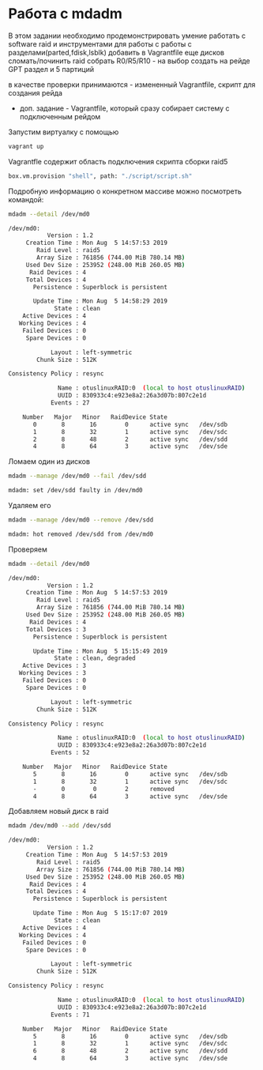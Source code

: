 # **Работа с mdadm**

В этом задании необходимо продемонстрировать умение работать с software raid и инструментами для работы с работы с разделами(parted,fdisk,lsblk)
добавить в Vagrantfile еще дисков
сломать/починить raid
собрать R0/R5/R10 - на выбор 
создать на рейде GPT раздел и 5 партиций

в качестве проверки принимаются - измененный Vagrantfile, скрипт для создания рейда

* доп. задание - Vagrantfile, который сразу собирает систему с подключенным рейдом

Запустим виртуалку  с помощью 
```bash
vagrant up
```

Vagrantfle содержит область подключения скрипта сборки raid5
```bash
box.vm.provision "shell", path: "./script/script.sh"
```

Подробную информацию о конкретном массиве можно посмотреть командой:
```bash
mdadm --detail /dev/md0
```
```bash
/dev/md0:
           Version : 1.2
     Creation Time : Mon Aug  5 14:57:53 2019
        Raid Level : raid5
        Array Size : 761856 (744.00 MiB 780.14 MB)
     Used Dev Size : 253952 (248.00 MiB 260.05 MB)
      Raid Devices : 4
     Total Devices : 4
       Persistence : Superblock is persistent

       Update Time : Mon Aug  5 14:58:29 2019
             State : clean 
    Active Devices : 4
   Working Devices : 4
    Failed Devices : 0
     Spare Devices : 0

            Layout : left-symmetric
        Chunk Size : 512K

Consistency Policy : resync

              Name : otuslinuxRAID:0  (local to host otuslinuxRAID)
              UUID : 830933c4:e923e8a2:26a3d07b:807c2e1d
            Events : 27

    Number   Major   Minor   RaidDevice State
       0       8       16        0      active sync   /dev/sdb
       1       8       32        1      active sync   /dev/sdc
       2       8       48        2      active sync   /dev/sdd
       4       8       64        3      active sync   /dev/sde
```

Ломаем один из дисков 
```bash
mdadm --manage /dev/md0 --fail /dev/sdd 
```

```bash
mdadm: set /dev/sdd faulty in /dev/md0
```

Удаляем его
```bash
mdadm --manage /dev/md0 --remove /dev/sdd
```

```bash
mdadm: hot removed /dev/sdd from /dev/md0
```

Проверяем
```bash
mdadm --detail /dev/md0
```

```bash
/dev/md0:
           Version : 1.2
     Creation Time : Mon Aug  5 14:57:53 2019
        Raid Level : raid5
        Array Size : 761856 (744.00 MiB 780.14 MB)
     Used Dev Size : 253952 (248.00 MiB 260.05 MB)
      Raid Devices : 4
     Total Devices : 3
       Persistence : Superblock is persistent

       Update Time : Mon Aug  5 15:15:49 2019
             State : clean, degraded 
    Active Devices : 3
   Working Devices : 3
    Failed Devices : 0
     Spare Devices : 0

            Layout : left-symmetric
        Chunk Size : 512K

Consistency Policy : resync

              Name : otuslinuxRAID:0  (local to host otuslinuxRAID)
              UUID : 830933c4:e923e8a2:26a3d07b:807c2e1d
            Events : 52

    Number   Major   Minor   RaidDevice State
       5       8       16        0      active sync   /dev/sdb
       1       8       32        1      active sync   /dev/sdc
       -       0        0        2      removed
       4       8       64        3      active sync   /dev/sde
```

Добавляем новый диск в raid
```bash
mdadm /dev/md0 --add /dev/sdd
```

```bash
/dev/md0:
           Version : 1.2
     Creation Time : Mon Aug  5 14:57:53 2019
        Raid Level : raid5
        Array Size : 761856 (744.00 MiB 780.14 MB)
     Used Dev Size : 253952 (248.00 MiB 260.05 MB)
      Raid Devices : 4
     Total Devices : 4
       Persistence : Superblock is persistent

       Update Time : Mon Aug  5 15:17:07 2019
             State : clean 
    Active Devices : 4
   Working Devices : 4
    Failed Devices : 0
     Spare Devices : 0

            Layout : left-symmetric
        Chunk Size : 512K

Consistency Policy : resync

              Name : otuslinuxRAID:0  (local to host otuslinuxRAID)
              UUID : 830933c4:e923e8a2:26a3d07b:807c2e1d
            Events : 71

    Number   Major   Minor   RaidDevice State
       5       8       16        0      active sync   /dev/sdb
       1       8       32        1      active sync   /dev/sdc
       6       8       48        2      active sync   /dev/sdd
       4       8       64        3      active sync   /dev/sde
```
